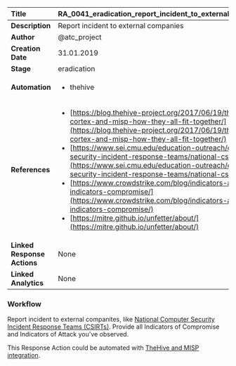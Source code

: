 | Title                       | RA_0041_eradication_report_incident_to_external_companies         |
|:----------------------------|:--------------------|
| **Description**             | Report incident to external companies   |
| **Author**                  | @atc_project        |
| **Creation Date**           | 31.01.2019 |
| **Stage**                   | eradication         |
| **Automation**              |<ul><li>thehive</li></ul> |
| **References**              |<ul><li>[https://blog.thehive-project.org/2017/06/19/thehive-cortex-and-misp-how-they-all-fit-together/](https://blog.thehive-project.org/2017/06/19/thehive-cortex-and-misp-how-they-all-fit-together/)</li><li>[https://www.sei.cmu.edu/education-outreach/computer-security-incident-response-teams/national-csirts/](https://www.sei.cmu.edu/education-outreach/computer-security-incident-response-teams/national-csirts/)</li><li>[https://www.crowdstrike.com/blog/indicators-attack-vs-indicators-compromise/](https://www.crowdstrike.com/blog/indicators-attack-vs-indicators-compromise/)</li><li>[https://mitre.github.io/unfetter/about/](https://mitre.github.io/unfetter/about/)</li></ul> |
| **Linked Response Actions** | None |
| **Linked Analytics**        | None |


### Workflow

Report incident to external companites, like [National Computer Security Incident Response Teams (CSIRTs)](https://www.sei.cmu.edu/education-outreach/computer-security-incident-response-teams/national-csirts/).
Provide all Indicators of Compromise and Indicators of Attack you've observed.

This Response Action could be automated with [TheHive and MISP integration](https://blog.thehive-project.org/2017/06/19/thehive-cortex-and-misp-how-they-all-fit-together/).
